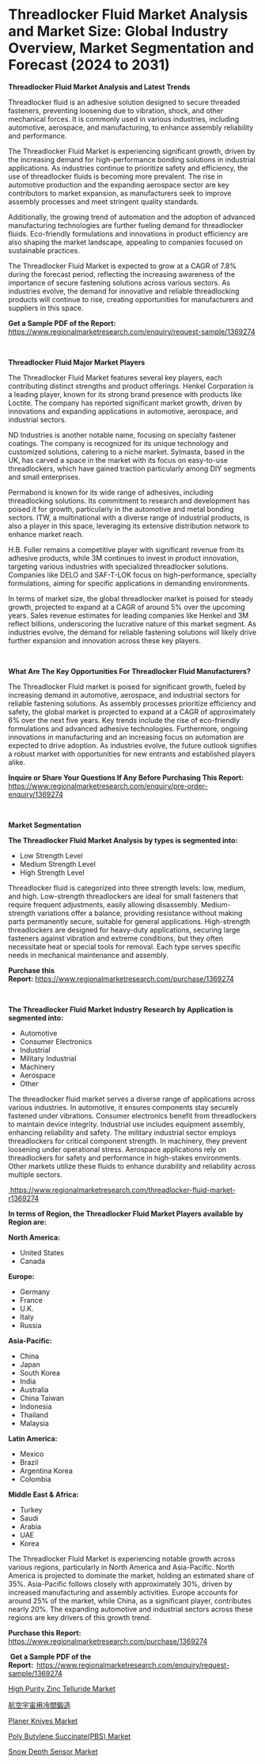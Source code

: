 <p><h1>Threadlocker Fluid Market Analysis and Market Size: Global Industry Overview, Market Segmentation and Forecast (2024 to 2031)</h1></p><p><strong>Threadlocker Fluid Market Analysis and Latest Trends</strong></p>
<p><p>Threadlocker fluid is an adhesive solution designed to secure threaded fasteners, preventing loosening due to vibration, shock, and other mechanical forces. It is commonly used in various industries, including automotive, aerospace, and manufacturing, to enhance assembly reliability and performance.</p><p>The Threadlocker Fluid Market is experiencing significant growth, driven by the increasing demand for high-performance bonding solutions in industrial applications. As industries continue to prioritize safety and efficiency, the use of threadlocker fluids is becoming more prevalent. The rise in automotive production and the expanding aerospace sector are key contributors to market expansion, as manufacturers seek to improve assembly processes and meet stringent quality standards.</p><p>Additionally, the growing trend of automation and the adoption of advanced manufacturing technologies are further fueling demand for threadlocker fluids. Eco-friendly formulations and innovations in product efficiency are also shaping the market landscape, appealing to companies focused on sustainable practices.</p><p>The Threadlocker Fluid Market is expected to grow at a CAGR of 7.8% during the forecast period, reflecting the increasing awareness of the importance of secure fastening solutions across various sectors. As industries evolve, the demand for innovative and reliable threadlocking products will continue to rise, creating opportunities for manufacturers and suppliers in this space.</p></p>
<p><strong>Get a Sample PDF of the Report:&nbsp;</strong> <a href="https://www.regionalmarketresearch.com/enquiry/request-sample/1369274">https://www.regionalmarketresearch.com/enquiry/request-sample/1369274</a></p>
<p>&nbsp;</p>
<p><strong>Threadlocker Fluid Major Market Players</strong></p>
<p><p>The Threadlocker Fluid Market features several key players, each contributing distinct strengths and product offerings. Henkel Corporation is a leading player, known for its strong brand presence with products like Loctite. The company has reported significant market growth, driven by innovations and expanding applications in automotive, aerospace, and industrial sectors.</p><p>ND Industries is another notable name, focusing on specialty fastener coatings. The company is recognized for its unique technology and customized solutions, catering to a niche market. Sylmasta, based in the UK, has carved a space in the market with its focus on easy-to-use threadlockers, which have gained traction particularly among DIY segments and small enterprises.</p><p>Permabond is known for its wide range of adhesives, including threadlocking solutions. Its commitment to research and development has poised it for growth, particularly in the automotive and metal bonding sectors. ITW, a multinational with a diverse range of industrial products, is also a player in this space, leveraging its extensive distribution network to enhance market reach.</p><p>H.B. Fuller remains a competitive player with significant revenue from its adhesive products, while 3M continues to invest in product innovation, targeting various industries with specialized threadlocker solutions. Companies like DELO and SAF-T-LOK focus on high-performance, specialty formulations, aiming for specific applications in demanding environments.</p><p>In terms of market size, the global threadlocker market is poised for steady growth, projected to expand at a CAGR of around 5% over the upcoming years. Sales revenue estimates for leading companies like Henkel and 3M reflect billions, underscoring the lucrative nature of this market segment. As industries evolve, the demand for reliable fastening solutions will likely drive further expansion and innovation across these key players.</p></p>
<p>&nbsp;</p>
<p><strong>What Are The Key Opportunities For Threadlocker Fluid Manufacturers?</strong></p>
<p><p>The Threadlocker Fluid market is poised for significant growth, fueled by increasing demand in automotive, aerospace, and industrial sectors for reliable fastening solutions. As assembly processes prioritize efficiency and safety, the global market is projected to expand at a CAGR of approximately 6% over the next five years. Key trends include the rise of eco-friendly formulations and advanced adhesive technologies. Furthermore, ongoing innovations in manufacturing and an increasing focus on automation are expected to drive adoption. As industries evolve, the future outlook signifies a robust market with opportunities for new entrants and established players alike.</p></p>
<p><strong>Inquire or Share Your Questions If Any Before Purchasing This Report:</strong> <a href="https://www.regionalmarketresearch.com/enquiry/pre-order-enquiry/1369274">https://www.regionalmarketresearch.com/enquiry/pre-order-enquiry/1369274</a></p>
<p>&nbsp;</p>
<p><strong>Market Segmentation</strong></p>
<p><strong>The Threadlocker Fluid Market Analysis by types is segmented into:</strong></p>
<p><ul><li>Low Strength Level</li><li>Medium Strength Level</li><li>High Strength Level</li></ul></p>
<p><p>Threadlocker fluid is categorized into three strength levels: low, medium, and high. Low-strength threadlockers are ideal for small fasteners that require frequent adjustments, easily allowing disassembly. Medium-strength variations offer a balance, providing resistance without making parts permanently secure, suitable for general applications. High-strength threadlockers are designed for heavy-duty applications, securing large fasteners against vibration and extreme conditions, but they often necessitate heat or special tools for removal. Each type serves specific needs in mechanical maintenance and assembly.</p></p>
<p><strong>Purchase this Report:&nbsp;</strong><a href="https://www.regionalmarketresearch.com/purchase/1369274">https://www.regionalmarketresearch.com/purchase/1369274</a></p>
<p>&nbsp;</p>
<p><strong>The Threadlocker Fluid Market Industry Research by Application is segmented into:</strong></p>
<p><ul><li>Automotive</li><li>Consumer Electronics</li><li>Industrial</li><li>Military Industrial</li><li>Machinery</li><li>Aerospace</li><li>Other</li></ul></p>
<p><p>The threadlocker fluid market serves a diverse range of applications across various industries. In automotive, it ensures components stay securely fastened under vibrations. Consumer electronics benefit from threadlockers to maintain device integrity. Industrial use includes equipment assembly, enhancing reliability and safety. The military industrial sector employs threadlockers for critical component strength. In machinery, they prevent loosening under operational stress. Aerospace applications rely on threadlockers for safety and performance in high-stakes environments. Other markets utilize these fluids to enhance durability and reliability across multiple sectors.</p></p>
<p><a href="https://www.regionalmarketresearch.com/threadlocker-fluid-market-r1369274">&nbsp;https://www.regionalmarketresearch.com/threadlocker-fluid-market-r1369274</a></p>
<p><strong>In terms of Region, the Threadlocker Fluid Market Players available by Region are:</strong></p>
<p>
    <p> <strong> North America: </strong>
        <ul>
            <li>United States</li>
            <li>Canada</li>
        </ul>
        </p> 
    <p> <strong> Europe: </strong>
        <ul>
            <li>Germany</li>
            <li>France</li>
            <li>U.K.</li>
            <li>Italy</li>
            <li>Russia</li>
        </ul>
        </p> 
    <p> <strong> Asia-Pacific: </strong>
        <ul>
            <li>China</li>
            <li>Japan</li>
            <li>South Korea</li>
            <li>India</li>
            <li>Australia</li>
            <li>China Taiwan</li>
            <li>Indonesia</li>
            <li>Thailand</li>
            <li>Malaysia</li>
        </ul>
        </p> 
    <p> <strong> Latin America: </strong>
        <ul>
            <li>Mexico</li>
            <li>Brazil</li>
            <li>Argentina Korea</li>
            <li>Colombia</li>
        </ul>
        </p> 
    <p> <strong> Middle East & Africa: </strong>
        <ul>
            <li>Turkey</li>
            <li>Saudi</li>
            <li>Arabia</li>
            <li>UAE</li>
            <li>Korea</li>
        </ul>
    </p>
    </p>
<p><p>The Threadlocker Fluid Market is experiencing notable growth across various regions, particularly in North America and Asia-Pacific. North America is projected to dominate the market, holding an estimated share of 35%. Asia-Pacific follows closely with approximately 30%, driven by increased manufacturing and assembly activities. Europe accounts for around 25% of the market, while China, as a significant player, contributes nearly 20%. The expanding automotive and industrial sectors across these regions are key drivers of this growth trend.</p></p>
<p><strong>Purchase this Report: </strong><a href="https://www.regionalmarketresearch.com/purchase/1369274">https://www.regionalmarketresearch.com/purchase/1369274</a></p>
<p>&nbsp;<strong>Get a Sample PDF of the Report:&nbsp;&nbsp;</strong><a href="https://www.regionalmarketresearch.com/enquiry/request-sample/1369274">https://www.regionalmarketresearch.com/enquiry/request-sample/1369274</a></p>
<p><strong></strong></p>
<p><p><a href="https://github.com/GraceTurner587/Market-Research-Report-List-1/blob/main/high-purity-zinc-telluride-market.md">High Purity Zinc Telluride Market</a></p><p><a href="https://medium.com/@vvjajdat22/%E3%82%B0%E3%83%AD%E3%83%BC%E3%83%90%E3%83%AB%E8%88%AA%E7%A9%BA%E5%AE%87%E5%AE%99%E5%86%B7%E9%96%93%E9%8D%9B%E9%80%A0%E5%B8%82%E5%A0%B4%E3%81%AB%E3%81%8A%E3%81%91%E3%82%8B%E6%96%B0%E3%81%9F%E3%81%AA%E6%A9%9F%E4%BC%9A%E3%81%A8%E8%AA%B2%E9%A1%8C-2024%E5%B9%B4-2031%E5%B9%B4-904ab66c0f2d?postPublishedType=repub">航空宇宙用冷間鍛造</a></p><p><a href="https://www.linkedin.com/pulse/global-planer-knives-market-size-expected-experience-cagr-125-r6xhc?trackingId=Wq61o1ijRC2HFPoGts6uqw%3D%3D">Planer Knives Market</a></p><p><a href="https://issuu.com/reportprime-2/docs/poly-butylene-succinatepbs-market-s_f56af09c350e76">Poly Butylene Succinate(PBS) Market</a></p><p><a href="https://www.linkedin.com/pulse/snow-depth-sensor-market-trends-strategic-insights-2024-2031-xs5zc?trackingId=sp79%2F2koRa%2BZRsAsrUAdKA%3D%3D">Snow Depth Sensor Market</a></p></p>